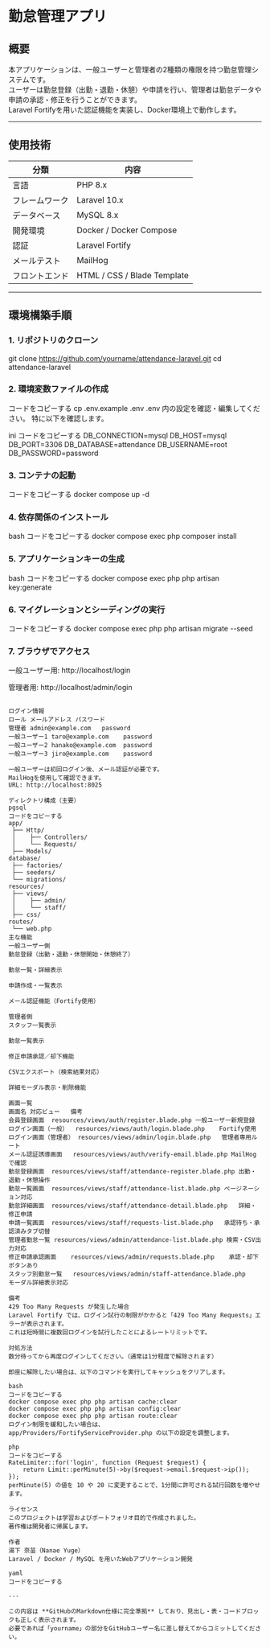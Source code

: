# 勤怠管理アプリ

## 概要
本アプリケーションは、一般ユーザーと管理者の2種類の権限を持つ勤怠管理システムです。  
ユーザーは勤怠登録（出勤・退勤・休憩）や申請を行い、管理者は勤怠データや申請の承認・修正を行うことができます。  
Laravel Fortifyを用いた認証機能を実装し、Docker環境上で動作します。

---

## 使用技術

| 分類 | 内容 |
|------|------|
| 言語 | PHP 8.x |
| フレームワーク | Laravel 10.x |
| データベース | MySQL 8.x |
| 開発環境 | Docker / Docker Compose |
| 認証 | Laravel Fortify |
| メールテスト | MailHog |
| フロントエンド | HTML / CSS / Blade Template |

---

## 環境構築手順

### 1. リポジトリのクローン
git clone https://github.com/yourname/attendance-laravel.git
cd attendance-laravel
### 2. 環境変数ファイルの作成
コードをコピーする
cp .env.example .env
.env 内の設定を確認・編集してください。
特に以下を確認します。

ini
コードをコピーする
DB_CONNECTION=mysql
DB_HOST=mysql
DB_PORT=3306
DB_DATABASE=attendance
DB_USERNAME=root
DB_PASSWORD=password
### 3. コンテナの起動
コードをコピーする
docker compose up -d
### 4. 依存関係のインストール
bash
コードをコピーする
docker compose exec php composer install
### 5. アプリケーションキーの生成
bash
コードをコピーする
docker compose exec php php artisan key:generate
### 6. マイグレーションとシーディングの実行
コードをコピーする
docker compose exec php php artisan migrate --seed
### 7. ブラウザでアクセス
一般ユーザー用: http://localhost/login

管理者用: http://localhost/admin/login

```

ログイン情報
ロール	メールアドレス	パスワード
管理者	admin@example.com	password
一般ユーザー1	taro@example.com	password
一般ユーザー2	hanako@example.com	password
一般ユーザー3	jiro@example.com	password

一般ユーザーは初回ログイン後、メール認証が必要です。
MailHogを使用して確認できます。
URL: http://localhost:8025

ディレクトリ構成（主要）
pgsql
コードをコピーする
app/
 ├── Http/
 │    ├── Controllers/
 │    └── Requests/
 ├── Models/
database/
 ├── factories/
 ├── seeders/
 └── migrations/
resources/
 ├── views/
 │    ├── admin/
 │    └── staff/
 ├── css/
routes/
 └── web.php
主な機能
一般ユーザー側
勤怠登録（出勤・退勤・休憩開始・休憩終了）

勤怠一覧・詳細表示

申請作成・一覧表示

メール認証機能（Fortify使用）

管理者側
スタッフ一覧表示

勤怠一覧表示

修正申請承認／却下機能

CSVエクスポート（検索結果対応）

詳細モーダル表示・削除機能

画面一覧
画面名	対応ビュー	備考
会員登録画面	resources/views/auth/register.blade.php	一般ユーザー新規登録
ログイン画面（一般）	resources/views/auth/login.blade.php	Fortify使用
ログイン画面（管理者）	resources/views/admin/login.blade.php	管理者専用ルート
メール認証誘導画面	resources/views/auth/verify-email.blade.php	MailHogで確認
勤怠登録画面	resources/views/staff/attendance-register.blade.php	出勤・退勤・休憩操作
勤怠一覧画面	resources/views/staff/attendance-list.blade.php	ページネーション対応
勤怠詳細画面	resources/views/staff/attendance-detail.blade.php	詳細・修正申請
申請一覧画面	resources/views/staff/requests-list.blade.php	承認待ち・承認済みタブ切替
管理者勤怠一覧	resources/views/admin/attendance-list.blade.php	検索・CSV出力対応
修正申請承認画面	resources/views/admin/requests.blade.php	承認・却下ボタンあり
スタッフ別勤怠一覧	resources/views/admin/staff-attendance.blade.php	モーダル詳細表示対応

備考
429 Too Many Requests が発生した場合
Laravel Fortify では、ログイン試行の制限がかかると「429 Too Many Requests」エラーが表示されます。
これは短時間に複数回ログインを試行したことによるレートリミットです。

対処方法
数分待ってから再度ログインしてください。（通常は1分程度で解除されます）

即座に解除したい場合は、以下のコマンドを実行してキャッシュをクリアします。

bash
コードをコピーする
docker compose exec php php artisan cache:clear
docker compose exec php php artisan config:clear
docker compose exec php php artisan route:clear
ログイン制限を緩和したい場合は、
app/Providers/FortifyServiceProvider.php の以下の設定を調整します。

php
コードをコピーする
RateLimiter::for('login', function (Request $request) {
    return Limit::perMinute(5)->by($request->email.$request->ip());
});
perMinute(5) の値を 10 や 20 に変更することで、1分間に許可される試行回数を増やせます。

ライセンス
このプロジェクトは学習およびポートフォリオ目的で作成されました。
著作権は開発者に帰属します。

作者
湯下 奈苗（Nanae Yuge）
Laravel / Docker / MySQL を用いたWebアプリケーション開発

yaml
コードをコピーする

---

この内容は **GitHubのMarkdown仕様に完全準拠** しており、見出し・表・コードブロックも正しく表示されます。  
必要であれば「yourname」の部分をGitHubユーザー名に差し替えてからコミットしてください。

